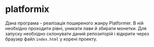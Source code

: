 # platformix

Дана програма - реалізація поширеного жанру Platformer. В ній необхідно проходити рівні, уникати лави й збирати монетки. Для запуску необхідно
склонувати даний репозиторій і відкрити через браузер файл `index.html` у корені проекту.
